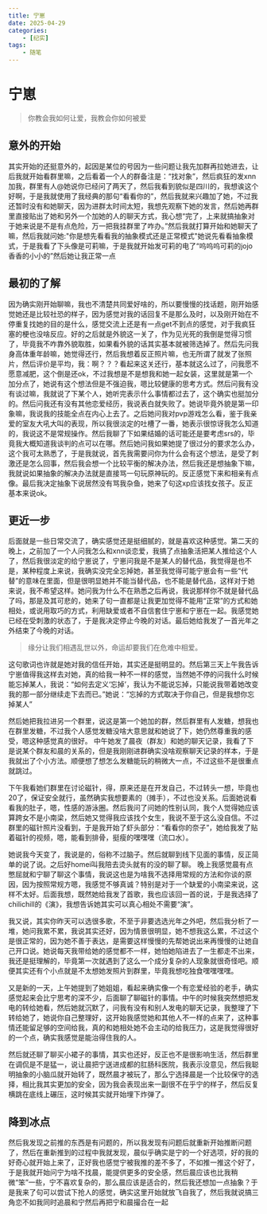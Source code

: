 ```yaml
---
title: 宁崽
date: 2025-04-29
categories:
    - [纪实]
tags:
    - 随笔
---
```

# 宁崽
> 你教会我如何让爱，我教会你如何被爱

## 意外的开始
其实开始的还挺意外的，起因是某位的号因为一些问题让我先加群再拉她进去，让后我就开始看群里嘛，之后看着一个人的群备注是：“找对象”，然后疯狂的发xnn加我，群里有人@她说你已经问了两天了，然后我看到貌似是四川的，我想诶这个好啊，于是我就使用了我经典的那句“看看你的”，然后我就来兴趣加了她，不过我还暂时没有和她聊天，因为进群太时间太短，我想先观察下她的发言，然后她再群里直接贴出了她和另外一个加她的人的聊天方式，我心想“完了，上来就搞抽象对于她来说是不是有点危险，万一把我挂群里了咋办。”然后我就打算开始和她聊天了嘛，然后我就问她:"你是想先看看我的抽象模式还是正常模式"她说先看看抽象模式，于是我看了下头像是可莉嘛，于是我就开始发可莉的电了“呜呜呜可莉的jojo香香的小小的”然后她让我正常一点

## 最初的了解
因为确实刚开始聊嘛，我也不清楚共同爱好啥的，所以要慢慢的找话题，刚开始感觉她还是比较社恐的样子，因为感觉对我的话回复不是那么及时，以及刚开始在不停重复找她的目的是什么，感觉交流上还是有一点get不到点的感觉，对于我疯狂塞的梗也没啥反应。好的之后就是外貌这一关了，作为见光死的我倒是觉得习惯了，毕竟我不咋靠外貌取胜，如果看外貌的话其实基本就被筛选掉了。然后先问我身高体重年龄嘛，她觉得还行，然后我想着反正照片嘛，也无所谓了就发了张照片，然后评价是平均，我：啊？？？看起来这关还行，基本就这么过了，问我愿不愿意减肥，这个倒是还ok，不过我想是不是想我和她一起女装，这里就是第一个加分点了，她说有这个想法但是不强迫我，嗯比较健康的思考方式。然后问我有没有谈过嘛，我就说了下某个人，她听完表示什么事情都过去了，这个确实也挺加分的。然后问我还有没有其他恋爱经历，我说表白就失败了。她说毕竟外貌是第一印象嘛，我说我的技能全点在内心上去了。之后她问我对pvp游戏怎么看，鉴于我亲爱的室友大吼大叫的表现，所以我很淡定的吐槽了一番，她表示很惊讶我怎么知道的，我说这不是常规操作。然后我聊了下如果结婚的话可能还是要考虑srs的，毕竟我大概知道我谈判的点可以在哪。然后她问我如果她提了很过分的要求怎么办，这个我可太熟悉了，于是我就说，首先我需要问你为什么会有这个想法，是受了刺激还是怎么回事，然后我会想一个比较平衡的解决办法，然后我还是想抽象下嘛，我就说如果抽象的解决办法就是直接骂一句玩原神玩的。反正感觉下来和相亲有点像。最后我决定抽象下说居然没有骂我杂鱼，她来了句这xp应该找女孩子。反正基本来说ok。

## 更近一步
后面就是一些日常交流了，确实感觉还是挺细腻的，就是喜欢这种感觉。第二天的晚上，之前加了一个人问我怎么和xnn谈恋爱，我搞了点抽象活把某人推给这个人了，然后我很淡定的给宁崽说了，宁崽问我是不是某人的替代品，我觉得是也不是，某种程度上来说，我确实没完全忘掉她，甚至我觉得可能宁崽会有一些“代替”的意味在里面，但是很明显她并不能当替代品，也不能是替代品，这样对于她来说，我不希望这样。她问我为什么不在熟悉之后再说，我说那样你不就是替代品了吗，那是及其可悲的，她来了句一直都是让我更加觉得不能用“正常”的方式和她相处，或说用取巧的方式，利用缺爱或者不自信套住宁崽和宁崽在一起。我感觉她已经在受刺激的状态了，于是我决定停止今晚的对话。最后她给我发了一首光年之外结束了今晚的对话。
> 缘分让我们相遇乱世以外，命运却要我们在危难中相爱。

这句歌词也许就是她对我的信任开始，其实还是挺明显的。然后第三天上午我告诉宁崽值得我这样去对她，真的给我一种不一样的感觉，当然她不停的问我什么时候能忘掉某人，我说：“如何去定义‘忘掉’，我认为不能说忘掉，只能说我带着她改变我的那一部分继续走下去而已。”她说：“忘掉的方式取决于你自己，但是我想你忘掉某人”

然后她把我拉进另一个群里，说这是第一个她加的群，然后群里有人发糖，想我也在群里发糖，不过我个人感觉发糖没啥大意思就和她说了下，她仍然尊重我的感受，嗯这种感觉真的很好。
中午她发了晨夜（群友）和她的聊天记录，我看了下是说某个群友和晨的关系的，但是我刚刚进群确实没啥观察聊天记录的样本，于是我就出了个小方法。顺便想了想怎么发糖能玩的稍微大一点，不过这些不是很重点就跳过。

下午我看她们群里在讨论磁针，得，原来还是在开发自己，不过转头一想，毕竟也20了，保证安全就行，虽然确实我想要素的（摊手），不过也没关系。后面她说看看我的肚子，嗯，性感的游泳圈。然后我问了问她的性别认同，我个人觉得她应该算跨女不是小南梁，然后她又觉得我应该找个女生，我说不至于这么没自信。不过群里的磁针照片没看到，于是我开始了虾头部分：“看看你的奈子”，她给我发了贴着磁针的视频，嗯，能看到排骨，挺瘦的嘿嘿嘿（流口水）。

她说我今天变了，我说是的，俗称不过脑子。然后就聊到线下见面的事情，反正简单的说了说。之后好homei叫我陪去烫头就有的没的聊了聊。
晚上我感觉晨有点憋屈就和宁聊了聊这个事情，我说这也是为啥我不选择用常规的方法和你谈的原因，因为按照常规方嗯，我感觉不够真诚？特别是对于一个缺爱的小南梁来说，这样不太好。后面我想，既然她给我发了首歌，我也应该回一首的说，于是我选择了chilichill的《演》，我想告诉她其实可以真心相处不需要“演”。

我又说，其实你昨天可以选很多歌，不至于非要选选光年之外吧，然后我分析了一堆，她问我累不累，我说其实还好，因为情景很明显，她不想我这么累，不过这个是很正常的，因为她不善于表达，是需要这样慢慢的先帮她说出来再慢慢的让她自己开口说。她说每天我带给她的感觉都不一样，她怕她陷进去了一生都走不出来，我还是挺理解的，毕竟第一次就遇到了这么一个成分复杂的人现象就很奇怪吧。顺便其实还有个小点就是不太想她发照片到群里，毕竟我想吃独食嘿嘿嘿嘿。

又是新的一天，上午她提到了她姐姐，看起来确实像一个有恋爱经验的老手，确实感觉起来会比宁思考的深不少，后面聊了聊磁针的事情。中午的时候我突然想把发电的转给她看，然后她就沉默了，问我有没有和别人发电的聊天记录，我整理了下转给她了，她说你自己整理好，这开始我感觉她和其他人不一样的点来了，这种事情还能留足够的空间给我，真的和她相处她不会主动的给我压力，这是我觉得很好的一个点，确实我感觉是能治得住我的人。

然后就还聊了聊买小裙子的事情，其实也还好，反正也不是很影响生活，然后群里在调侃是不是猛一，说让晨把宁送进成都的肛肠科医院，我表示没意见，然后我聪明抽象的小脑瓜就开始转了，既然晨才被玩了，那么宁选择晨是一个比较保守的选择，相比我其实更加的安全，因为我会表现出来一副很不在乎宁的样子，然后反复横跳在底线上碾压，这时候其实就开始埋下炸弹了。

## 降到冰点
然后我发现之前推的东西是有问题的，所以我发现有问题后就重新开始推断问题了，然后在重新推到的过程中我就发现，晨似乎确实是宁的一个好选项，好的我的好奇心就开始上来了，正好我也感觉宁被我推的差不多了，不如推一推这个好了，于是我就开始问宁为啥不找晨，能提供更多的安全感，然后晨应该也比我稍微“笨”一些，宁不喜欢复杂的，那么晨应该是适合的，然后我还想加一点抽象？于是我来了句可以尝试下抢人的感觉，确实这里开始就放飞自我了，然后我就说搞三角恋不如我同时追晨和宁然后再把宁和晨撮合在一起